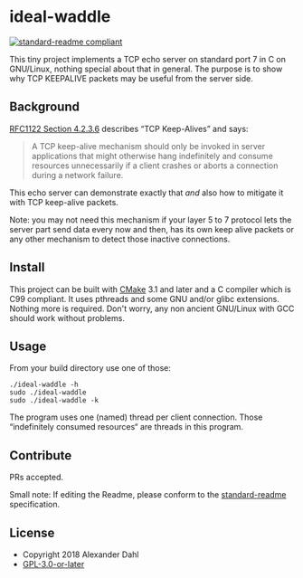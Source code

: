 # ideal-waddle

[![standard-readme compliant](https://img.shields.io/badge/readme%20style-standard-brightgreen.svg?style=flat-square)](https://github.com/RichardLitt/standard-readme)

This tiny project implements a TCP echo server on standard port 7 in C
on GNU/Linux, nothing special about that in general. The purpose is to
show why TCP KEEPALIVE packets may be useful from the server side.

## Background

[RFC1122 Section 4.2.3.6](https://tools.ietf.org/html/rfc1122#section-4.2.3.6) 
describes “TCP Keep-Alives” and says:

> A TCP keep-alive mechanism should only be invoked in server
> applications that might otherwise hang indefinitely and consume
> resources unnecessarily if a client crashes or aborts a connection
> during a network failure.

This echo server can demonstrate exactly that _and_ also how to mitigate
it with TCP keep-alive packets.

Note: you may not need this mechanism if your layer 5 to 7 protocol
lets the server part send data every now and then, has its own keep
alive packets or any other mechanism to detect those inactive
connections.

## Install

This project can be built with [CMake](https://cmake.org/) 3.1 and later
and a C compiler which is C99 compliant. It uses pthreads and some GNU
and/or glibc extensions. Nothing more is required. Don't worry, any non
ancient GNU/Linux with GCC should work without problems.

## Usage

From your build directory use one of those:

```
./ideal-waddle -h
sudo ./ideal-waddle
sudo ./ideal-waddle -k
```

The program uses one (named) thread per client connection. Those
“indefinitely consumed resources“ are threads in this program.

## Contribute

PRs accepted.

Small note: If editing the Readme, please conform to the
[standard-readme](https://github.com/RichardLitt/standard-readme)
specification.

## License

* Copyright 2018 Alexander Dahl
* [GPL-3.0-or-later](LICENSE)
